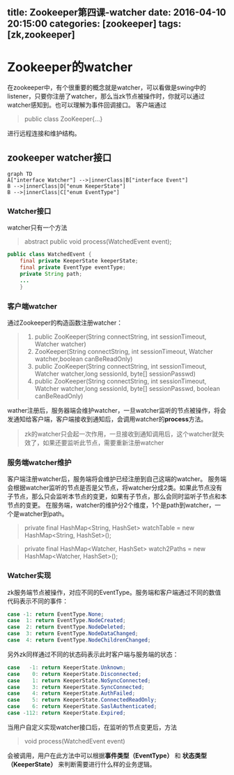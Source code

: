 title: Zookeeper第四课-watcher
date: 2016-04-10 20:15:00
categories: [zookeeper]
tags: [zk,zookeeper]
---

# Zookeeper的watcher
在zookeeper中，有个很重要的概念就是watcher，可以看做是swing中的listener，只要你注册了watcher，那么当zk节点被操作时，你就可以通过watcher感知到。也可以理解为事件回调接口。
客户端通过
> public class ZooKeeper{...}

进行远程连接和维护结构。

## zookeeper watcher接口
~~~
graph TD
A["interface Watcher"] -->|innerClass|B["interface Event"]
B -->|innerClass|D["enum KeeperState"]
B -->|innerClass|C["enum EventType"]
~~~
<!-- more -->
### Watcher接口
watcher只有一个方法
> abstract public void process(WatchedEvent event);

~~~ java
public class WatchedEvent {
    final private KeeperState keeperState;
    final private EventType eventType;
    private String path;
    ...
    }
~~~

### 客户端watcher
通过Zookeeper的构造函数注册watcher：
> 1. public ZooKeeper(String connectString, int sessionTimeout, Watcher watcher)
> 2. ZooKeeper(String connectString, int sessionTimeout, Watcher watcher,boolean canBeReadOnly)
> 3. public ZooKeeper(String connectString, int sessionTimeout, Watcher watcher,long sessionId, byte[] sessionPasswd)
> 4. public ZooKeeper(String connectString, int sessionTimeout, Watcher watcher,long sessionId, byte[] sessionPasswd, boolean canBeReadOnly)

wather注册后，服务器端会维护watcher，一旦watcher监听的节点被操作，将会发通知给客户端，客户端接收到通知后，会调用watcher的**process**方法。

> zk的watcher只会起一次作用，一旦接收到通知调用后，这个watcher就失效了，如果还要监听此节点，需要重新注册watcher

### 服务端watcher维护
客户端注册watcher后，服务端将会维护已经注册到自己这端的watcher。
服务端会根据watcher监听的节点是否是父节点，将watcher分成2类。如果此节点没有子节点，那么只会监听本节点的变更，如果有子节点，那么会同时监听子节点和本节点的变更。
在服务端，watcher的维护分2个维度，1个是path到watcher，一个是watcher到path。
> private final HashMap<String, HashSet<Watcher>> watchTable =
        new HashMap<String, HashSet<Watcher>>();

> private final HashMap<Watcher, HashSet<String>> watch2Paths =
        new HashMap<Watcher, HashSet<String>>();

### Watcher实现
zk服务端节点被操作，对应不同的EventType。服务端和客户端通过不同的数值代码表示不同的事件：
~~~ java
case -1: return EventType.None;
case  1: return EventType.NodeCreated;
case  2: return EventType.NodeDeleted;
case  3: return EventType.NodeDataChanged;
case  4: return EventType.NodeChildrenChanged;
~~~
另外zk同样通过不同的状态码表示此时客户端与服务端的状态：
~~~ java
case   -1: return KeeperState.Unknown;
case    0: return KeeperState.Disconnected;
case    1: return KeeperState.NoSyncConnected;
case    3: return KeeperState.SyncConnected;
case    4: return KeeperState.AuthFailed;
case    5: return KeeperState.ConnectedReadOnly;
case    6: return KeeperState.SaslAuthenticated;
case -112: return KeeperState.Expired;
~~~
当用户自定义实现watcher接口后，在监听的节点变更后，方法
> void process(WatchedEvent event)

会被调用，用户在此方法中可以根据**事件类型（EventType）** 和 **状态类型（KeeperState）** 来判断需要进行什么样的业务逻辑。
